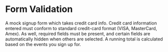 # Form Validation 
A mock signup form which takes credit card info.  Credit card information entered must conform to standard credit-card format (VISA, MasterCard, Amex).  As well, required fields must be present, and certain fields are automatically hidden when others are selected.  A running total is calculated based on the events you sign up for.